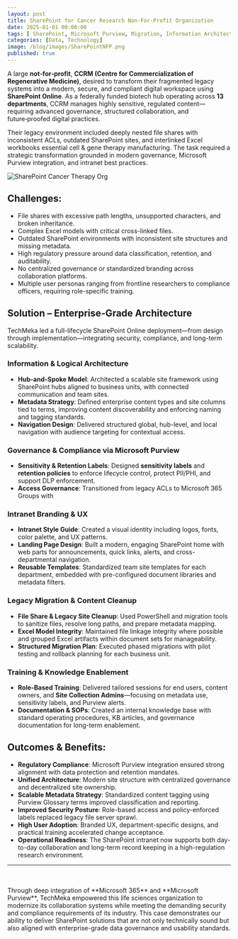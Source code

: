 ```yaml
---
layout: post
title: SharePoint for Cancer Research Non-For-Profit Organization
date: 2025-01-01 00:00:00
tags: [ SharePoint, Microsoft Purview, Migration, Information Architecture, Governance, Intranet ]
categories: [Data, Technology]
image: /blog/images/SharePointNFP.png
published: true
---
```


A large **not‑for‑profit**, **CCRM (Centre for Commercialization of Regenerative Medicine)**, desired to transform their fragmented legacy systems into a modern, secure, and compliant digital workspace using **SharePoint Online**. <!--more--> As a federally funded biotech hub operating across **13 departments**, CCRM manages highly sensitive, regulated content—requiring advanced governance, structured collaboration, and future‑proofed digital practices.

Their legacy environment included deeply nested file shares with inconsistent ACLs, outdated SharePoint sites, and interlinked Excel workbooks essential cell & gene therapy manufacturing. The task required a strategic transformation grounded in modern governance, Microsoft Purview integration, and intranet best practices.

![SharePoint Cancer Therapy Org][1]

## Challenges:
- File shares with excessive path lengths, unsupported characters, and broken inheritance.
- Complex Excel models with critical cross-linked files.
- Outdated SharePoint environments with inconsistent site structures and missing metadata.
- High regulatory pressure around data classification, retention, and auditability.
- No centralized governance or standardized branding across collaboration platforms.
- Multiple user personas ranging from frontline researchers to compliance officers, requiring role-specific training.

## Solution – Enterprise-Grade Architecture

TechMeka led a full-lifecycle SharePoint Online deployment—from design through implementation—integrating security, compliance, and long-term scalability.

### Information & Logical Architecture
- **Hub-and-Spoke Model**: Architected a scalable site framework using SharePoint hubs aligned to business units, with connected communication and team sites.
- **Metadata Strategy**: Defined enterprise content types and site columns tied to terms, improving content discoverability and enforcing naming and tagging standards.
- **Navigation Design**: Delivered structured global, hub-level, and local navigation with audience targeting for contextual access.

### Governance & Compliance via Microsoft Purview
- **Sensitivity & Retention Labels**: Designed **sensitivity labels** and **retention policies** to enforce lifecycle control, protect PII/PHI, and support DLP enforcement.
- **Access Governance**: Transitioned from legacy ACLs to Microsoft 365 Groups with 

### Intranet Branding & UX
- **Intranet Style Guide**: Created a visual identity including logos, fonts, color palette, and UX patterns.
- **Landing Page Design**: Built a modern, engaging SharePoint home with web parts for announcements, quick links, alerts, and cross-departmental navigation.
- **Reusable Templates**: Standardized team site templates for each department, embedded with pre-configured document libraries and metadata filters.

### Legacy Migration & Content Cleanup
- **File Share & Legacy Site Cleanup**: Used PowerShell and migration tools to sanitize files, resolve long paths, and prepare metadata mapping.
- **Excel Model Integrity**: Maintained file linkage integrity where possible and grouped Excel artifacts within document sets for manageability.
- **Structured Migration Plan**: Executed phased migrations with pilot testing and rollback planning for each business unit.

### Training & Knowledge Enablement
- **Role-Based Training**: Delivered tailored sessions for end users, content owners, and **Site Collection Admins**—focusing on metadata use, sensitivity labels, and Purview alerts.
- **Documentation & SOPs**: Created an internal knowledge base with standard operating procedures, KB articles, and governance documentation for long-term enablement.

## Outcomes & Benefits:
- **Regulatory Compliance**: Microsoft Purview integration ensured strong alignment with data protection and retention mandates.
- **Unified Architecture**: Modern site structure with centralized governance and decentralized site ownership.
- **Scalable Metadata Strategy**: Standardized content tagging using Purview Glossary terms improved classification and reporting.
- **Improved Security Posture**: Role-based access and policy-enforced labels replaced legacy file server sprawl.
- **High User Adoption**: Branded UX, department-specific designs, and practical training accelerated change acceptance.
- **Operational Readiness**: The SharePoint intranet now supports both day-to-day collaboration and long-term record keeping in a high-regulation research environment.

---
<br>
<br>
Through deep integration of **Microsoft 365** and **Microsoft Purview**, TechMeka empowered this life sciences organization to modernize its collaboration systems while meeting the demanding security and compliance requirements of its industry. This case demonstrates our ability to deliver SharePoint solutions that are not only technically sound but also aligned with enterprise-grade data governance and usability standards.

[1]: /blog/images/SharePointNFP.png